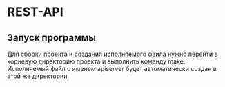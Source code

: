 # REST-API
## Запуск программы
Для сборки проекта  и создания исполняемого файла нужно перейти в корневую директорию проекта и выполнить команду make. Исполняемый файл с именем apiserver будет автоматически создан в этой же директории.
